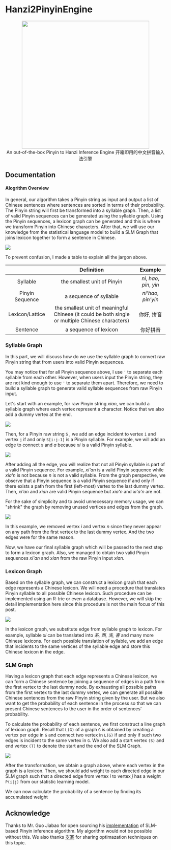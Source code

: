 # Hanzi2PinyinEngine
<p align="center">
  <img src="https://github.com/Olament/Hanzi2PinyinEngine/blob/master/imgs/demo.png" width="400">
  <br>
    An out-of-the-box Pinyin to Hanzi Inference Engine 开箱即用的中文拼音输入法引擎
  </br>
</p>

## Documentation

#### Alogrithm Overview

In general, our algorithm takes a Pinyin string as input and output a list of Chinese sentences where sentences are sorted in terms of their probability. The Pinyin string will first be transformed into a syllable graph. Then, a list of valid Pinyin sequences can be generated using the syllable graph. Using the Pinyin sequences, a lexicon graph can be generated and this is where we transform Pinyin into Chinese characters. After that, we will use our knowledge from the statistical language model to build a SLM Graph that joins lexicon together to form a sentence in Chinese.

![](https://github.com/Olament/Hanzi2PinyinEngine/blob/master/imgs/algorithm_overview.jpg)

To prevent confusion, I made a table to explain all the jargon above.

|                 |                          Definition                          |          Example          |
| :-------------: | :----------------------------------------------------------: | :-----------------------: |
|    Syllable     |                 the smallest unit of Pinyin                  | *ni*, *hao*, *pin*, *yin* |
| Pinyin Sequence |                    a sequence of syllable                    |    *ni'hao*, *pin'yin*    |
| Lexicon/Lattice | the smallest unit of meaningful Chinese (it could be both single or multiple Chinese characters) |        你好, 拼音         |
|    Sentence     |                    a sequence of lexicon                     |         你好拼音          |

### Syllable Graph

In this part, we will discuss how do we use the syllable graph to convert raw Pinyin string that from users into valid Pinyin sequences.

You may notice that for all Pinyin sequence above, I use ``'`` to separate each syllable from each other. However, when users input the Pinyin string, they are not kind enough to use ```'``` to separate them apart. Therefore, we need to build a syllable graph to generate valid syllable sequences from raw Pinyin input.

Let's start with an example, for raw Pinyin string *xian*, we can build a syllable graph where each vertex represent a character. Notice that we also add a dummy vertex at the end.

![](https://github.com/Olament/Hanzi2PinyinEngine/blob/master/imgs/syllable_graph_1.jpg)

Then, for a Pinyin raw string ```S``` , we add an edge incident to vertex ```i``` and vertex ```j``` if and only ```S[i:j-1]``` is a Pinyin syllable. For example, we will add an edge to connect *x* and *a* because *xi* is a valid Pinyin syllable. 

![](https://github.com/Olament/Hanzi2PinyinEngine/blob/master/imgs/syllable_graph_2.jpg)

After adding all the edge, you will realize that not all Pinyin syllable is part of a valid Pinyin sequence. For example, *xi'an* is a valid Pinyin sequence while *xia'n* is not because *n* is not a valid syllable. From the graph perspective, we observe that a Pinyin sequence is a valid Pinyin sequence if and only if there exists a path from the first (left-most) vertex to the last dummy vertex. Then, *xi'an* and *xian* are valid Pinyin sequence but *xia'n* and *xi'a'n* are not. 

For the sake of simplicity and to avoid unnecessary memory usage, we can "shrink" the graph by removing unused vertices and edges from the graph.

![](https://github.com/Olament/Hanzi2PinyinEngine/blob/master/imgs/syllable_graph_3.jpg)

In this example, we removed vertex *i* and vertex *n* since they never appear on any path from the first vertex to the last dummy vertex. And the two edges were for the same reason.

Now, we have our final syllable graph which will be passed to the next step to form a  lexicon graph. Also, we managed to obtain two valid Pinyin sequences *xi'an* and *xian* from the raw Pinyin input *xian*.

### Lexicon Graph

Based on the syllable graph, we can construct a lexicon graph that each edge represents a Chinese lexicon. We will need a procedure that translates Pinyin syllable to all possible Chinese lexicon. Such procedure can be implemented using an R-trie or even a database. However, we will skip the detail implementation here since this procedure is not the main focus of this post.

![](https://github.com/Olament/Hanzi2PinyinEngine/blob/master/imgs/lexicon_graph_1.jpg)

In the lexicon graph, we substitute edge from syllable graph to lexicon. For example, syllable *xi* can be translated into *系, 西, 洗, 喜* and many more Chinese lexicons. For each possible translation of syllable, we add an edge that incidents to the same vertices of the syllable edge and store this Chinese lexicon in the edge.

### SLM Graph

Having a lexicon graph that each edge represents a Chinese lexicon, we can form a Chinese sentence by joining a sequence of edges in a path from the first vertex to the last dummy node. By exhausting all possible paths from the first vertex to the last dummy vertex, we can generate all possible Chinese sentences from the raw Pinyin string given by the user. But we also want to get the probability of each sentence in the process so that we can present Chinese sentences to the user in the order of sentences' probability. 

To calculate the probability of each sentence, we first construct a line graph of lexicon graph. Recall that ```L(G)``` of a graph ```G``` is obtained by creating a vertex per edge in ```G``` and connect two vertex in ```L(G)``` if and only if such two edges is incident to the same vertex in ```G```. We also add a start vertex ```(S)``` and end vertex ```(T)``` to denote the start and the end of the SLM Graph.

![](https://github.com/Olament/Hanzi2PinyinEngine/blob/master/imgs/slm_graph_1.jpg)

After the transformation, we obtain a graph above, where each vertex in the graph is a lexicon. Then, we should add weight to each directed edge in our SLM graph such that a directed edge from vertex $i$ to vertex $j$ has a weight ```P(i|j)``` from our statistic learning model.

We can now calculate the probability of a sentence by finding its accumulated weight

## Acknowledge
Thanks to Mr. Guo Jiabao for open sourcing his [implementation](https://www.byvoid.com/zht/blog/slm_based_pinyin_ime) of SLM-based Pinyin inference algorithm. My algorithm would not be possible without this. We also thanks [岁寒](https://zhuanlan.zhihu.com/p/28332648) for sharing optimazation techniques on this topic.
